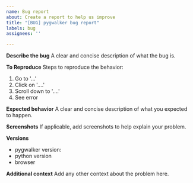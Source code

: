 ```yaml
---
name: Bug report
about: Create a report to help us improve
title: "[BUG] pygwalker bug report"
labels: bug
assignees: ''

---
```


**Describe the bug**
A clear and concise description of what the bug is.

**To Reproduce**
Steps to reproduce the behavior:
1. Go to '...'
2. Click on '....'
3. Scroll down to '....'
4. See error

**Expected behavior**
A clear and concise description of what you expected to happen.

**Screenshots**
If applicable, add screenshots to help explain your problem.

**Versions**
- pygwalker version: 
- python version
- browser

**Additional context**
Add any other context about the problem here.
